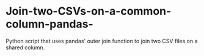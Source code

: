 # Join-two-CSVs-on-a-common-column-pandas-
Python script that uses pandas' outer join function to join two CSV files on a shared column. 
